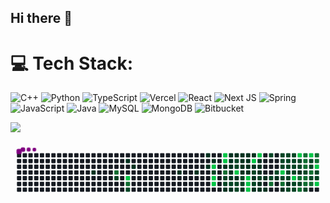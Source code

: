 ## Hi there 👋

# 💻 Tech Stack:
![C++](https://img.shields.io/badge/c++-%2300599C.svg?style=for-the-badge&logo=c%2B%2B&logoColor=white) ![Python](https://img.shields.io/badge/python-3670A0?style=for-the-badge&logo=python&logoColor=ffdd54) ![TypeScript](https://img.shields.io/badge/typescript-%23007ACC.svg?style=for-the-badge&logo=typescript&logoColor=white) ![Vercel](https://img.shields.io/badge/vercel-%23000000.svg?style=for-the-badge&logo=vercel&logoColor=white) ![React](https://img.shields.io/badge/react-%2320232a.svg?style=for-the-badge&logo=react&logoColor=%2361DAFB) ![Next JS](https://img.shields.io/badge/Next-black?style=for-the-badge&logo=next.js&logoColor=white) ![Spring](https://img.shields.io/badge/spring-%236DB33F.svg?style=for-the-badge&logo=spring&logoColor=white) ![JavaScript](https://img.shields.io/badge/javascript-%23323330.svg?style=for-the-badge&logo=javascript&logoColor=%23F7DF1E) ![Java](https://img.shields.io/badge/java-%23ED8B00.svg?style=for-the-badge&logo=openjdk&logoColor=white) ![MySQL](https://img.shields.io/badge/mysql-4479A1.svg?style=for-the-badge&logo=mysql&logoColor=white) ![MongoDB](https://img.shields.io/badge/MongoDB-%234ea94b.svg?style=for-the-badge&logo=mongodb&logoColor=white) ![Bitbucket](https://img.shields.io/badge/bitbucket-%230047B3.svg?style=for-the-badge&logo=bitbucket&logoColor=white)
<!--# 📊 GitHub Stats:
![](https://github-readme-stats.vercel.app/api?username=saurabh&theme=dark&hide_border=false&include_all_commits=false&count_private=false)<br/>
![](https://github-readme-streak-stats.herokuapp.com/?user=saurabh&theme=dark&hide_border=false)<br/>
![](https://github-readme-stats.vercel.app/api/top-langs/?username=saurabh&theme=dark&hide_border=false&include_all_commits=false&count_private=false&layout=compact) 
-->

[![](https://visitcount.itsvg.in/api?id=saurabh&icon=0&color=0)](https://visitcount.itsvg.in)

<svg viewBox="-16 -32 880 192" width="880" height="192" xmlns="http://www.w3.org/2000/svg"><desc>Generated with https://github.com/Platane/snk</desc><style>:root{--cb:#1b1f230a;--cs:purple;--ce:#161b22;--c0:#161b22;--c1:#01311f;--c2:#034525;--c3:#0f6d31;--c4:#00c647}.c{shape-rendering:geometricPrecision;fill:var(--ce);stroke-width:1px;stroke:var(--cb);animation:none 51100ms linear infinite;width:12px;height:12px}@keyframes c0{3.32%{fill:var(--c1)}3.34%,100%{fill:var(--ce)}}.c.c0{fill:var(--c1);animation-name:c0}@keyframes c1{76.12%{fill:var(--c3)}76.14%,100%{fill:var(--ce)}}.c.c1{fill:var(--c3);animation-name:c1}@keyframes c2{54.39%{fill:var(--c2)}54.41%,100%{fill:var(--ce)}}.c.c2{fill:var(--c2);animation-name:c2}@keyframes c3{5.27%{fill:var(--c1)}5.29%,100%{fill:var(--ce)}}.c.c3{fill:var(--c1);animation-name:c3}@keyframes c4{77.09%{fill:var(--c4)}77.11%,100%{fill:var(--ce)}}.c.c4{fill:var(--c4);animation-name:c4}@keyframes c5{76.9%{fill:var(--c3)}76.92%,100%{fill:var(--ce)}}.c.c5{fill:var(--c3);animation-name:c5}@keyframes c6{55.18%{fill:var(--c2)}55.2%,100%{fill:var(--ce)}}.c.c6{fill:var(--c2);animation-name:c6}@keyframes c7{4.88%{fill:var(--c1)}4.9%,100%{fill:var(--ce)}}.c.c7{fill:var(--c1);animation-name:c7}@keyframes c8{7.43%{fill:var(--c1)}7.45%,100%{fill:var(--ce)}}.c.c8{fill:var(--c1);animation-name:c8}@keyframes c9{8.01%{fill:var(--c1)}8.03%,100%{fill:var(--ce)}}.c.c9{fill:var(--c1);animation-name:c9}@keyframes ca{9.38%{fill:var(--c1)}9.4%,100%{fill:var(--ce)}}.c.ca{fill:var(--c1);animation-name:ca}@keyframes cb{8.6%{fill:var(--c1)}8.62%,100%{fill:var(--ce)}}.c.cb{fill:var(--c1);animation-name:cb}@keyframes cc{8.99%{fill:var(--c1)}9.01%,100%{fill:var(--ce)}}.c.cc{fill:var(--c1);animation-name:cc}@keyframes cd{81.2%{fill:var(--c4)}81.22%,100%{fill:var(--ce)}}.c.cd{fill:var(--c4);animation-name:cd}@keyframes ce{50.87%{fill:var(--c2)}50.89%,100%{fill:var(--ce)}}.c.ce{fill:var(--c2);animation-name:ce}@keyframes cf{80.03%{fill:var(--c4)}80.05%,100%{fill:var(--ce)}}.c.cf{fill:var(--c4);animation-name:cf}@keyframes cg{80.22%{fill:var(--c4)}80.24%,100%{fill:var(--ce)}}.c.cg{fill:var(--c4);animation-name:cg}@keyframes ch{81.99%{fill:var(--c4)}82.01%,100%{fill:var(--ce)}}.c.ch{fill:var(--c4);animation-name:ch}@keyframes ci{81.79%{fill:var(--c4)}81.81%,100%{fill:var(--ce)}}.c.ci{fill:var(--c4);animation-name:ci}@keyframes cj{10.36%{fill:var(--c1)}10.38%,100%{fill:var(--ce)}}.c.cj{fill:var(--c1);animation-name:cj}@keyframes ck{72.4%{fill:var(--c3)}72.42%,100%{fill:var(--ce)}}.c.ck{fill:var(--c3);animation-name:ck}@keyframes cl{48.72%{fill:var(--c2)}48.74%,100%{fill:var(--ce)}}.c.cl{fill:var(--c2);animation-name:cl}@keyframes cm{48.91%{fill:var(--c2)}48.93%,100%{fill:var(--ce)}}.c.cm{fill:var(--c2);animation-name:cm}@keyframes cn{18.97%{fill:var(--c1)}18.99%,100%{fill:var(--ce)}}.c.cn{fill:var(--c1);animation-name:cn}@keyframes co{10.95%{fill:var(--c1)}10.97%,100%{fill:var(--ce)}}.c.co{fill:var(--c1);animation-name:co}@keyframes cp{10.75%{fill:var(--c1)}10.77%,100%{fill:var(--ce)}}.c.cp{fill:var(--c1);animation-name:cp}@keyframes cq{10.56%{fill:var(--c1)}10.58%,100%{fill:var(--ce)}}.c.cq{fill:var(--c1);animation-name:cq}@keyframes cr{23.67%{fill:var(--c1)}23.69%,100%{fill:var(--ce)}}.c.cr{fill:var(--c1);animation-name:cr}@keyframes cs{23.86%{fill:var(--c1)}23.88%,100%{fill:var(--ce)}}.c.cs{fill:var(--c1);animation-name:cs}@keyframes ct{49.11%{fill:var(--c2)}49.13%,100%{fill:var(--ce)}}.c.ct{fill:var(--c2);animation-name:ct}@keyframes cu{18.78%{fill:var(--c1)}18.8%,100%{fill:var(--ce)}}.c.cu{fill:var(--c1);animation-name:cu}@keyframes cv{11.14%{fill:var(--c1)}11.16%,100%{fill:var(--ce)}}.c.cv{fill:var(--c1);animation-name:cv}@keyframes cw{47.74%{fill:var(--c2)}47.76%,100%{fill:var(--ce)}}.c.cw{fill:var(--c2);animation-name:cw}@keyframes cx{47.54%{fill:var(--c2)}47.56%,100%{fill:var(--ce)}}.c.cx{fill:var(--c2);animation-name:cx}@keyframes cy{82.96%{fill:var(--c4)}82.98%,100%{fill:var(--ce)}}.c.cy{fill:var(--c4);animation-name:cy}@keyframes cz{24.06%{fill:var(--c1)}24.08%,100%{fill:var(--ce)}}.c.cz{fill:var(--c1);animation-name:cz}@keyframes c10{49.31%{fill:var(--c2)}49.33%,100%{fill:var(--ce)}}.c.c10{fill:var(--c2);animation-name:c10}@keyframes c11{49.5%{fill:var(--c2)}49.52%,100%{fill:var(--ce)}}.c.c11{fill:var(--c2);animation-name:c11}@keyframes c12{11.34%{fill:var(--c1)}11.36%,100%{fill:var(--ce)}}.c.c12{fill:var(--c1);animation-name:c12}@keyframes c13{12.71%{fill:var(--c1)}12.73%,100%{fill:var(--ce)}}.c.c13{fill:var(--c1);animation-name:c13}@keyframes c14{12.91%{fill:var(--c1)}12.93%,100%{fill:var(--ce)}}.c.c14{fill:var(--c1);animation-name:c14}@keyframes c15{21.71%{fill:var(--c1)}21.73%,100%{fill:var(--ce)}}.c.c15{fill:var(--c1);animation-name:c15}@keyframes c16{24.26%{fill:var(--c2)}24.28%,100%{fill:var(--ce)}}.c.c16{fill:var(--c2);animation-name:c16}@keyframes c17{27.58%{fill:var(--c2)}27.6%,100%{fill:var(--ce)}}.c.c17{fill:var(--c2);animation-name:c17}@keyframes c18{27.39%{fill:var(--c1)}27.41%,100%{fill:var(--ce)}}.c.c18{fill:var(--c1);animation-name:c18}@keyframes c19{11.54%{fill:var(--c1)}11.56%,100%{fill:var(--ce)}}.c.c19{fill:var(--c1);animation-name:c19}@keyframes c1a{12.51%{fill:var(--c1)}12.53%,100%{fill:var(--ce)}}.c.c1a{fill:var(--c1);animation-name:c1a}@keyframes c1b{13.1%{fill:var(--c1)}13.12%,100%{fill:var(--ce)}}.c.c1b{fill:var(--c1);animation-name:c1b}@keyframes c1c{21.91%{fill:var(--c1)}21.93%,100%{fill:var(--ce)}}.c.c1c{fill:var(--c1);animation-name:c1c}@keyframes c1d{83.55%{fill:var(--c4)}83.57%,100%{fill:var(--ce)}}.c.c1d{fill:var(--c4);animation-name:c1d}@keyframes c1e{83.75%{fill:var(--c4)}83.77%,100%{fill:var(--ce)}}.c.c1e{fill:var(--c4);animation-name:c1e}@keyframes c1f{83.94%{fill:var(--c4)}83.96%,100%{fill:var(--ce)}}.c.c1f{fill:var(--c4);animation-name:c1f}@keyframes c1g{11.73%{fill:var(--c1)}11.75%,100%{fill:var(--ce)}}.c.c1g{fill:var(--c1);animation-name:c1g}@keyframes c1h{85.12%{fill:var(--c4)}85.14%,100%{fill:var(--ce)}}.c.c1h{fill:var(--c4);animation-name:c1h}@keyframes c1i{13.3%{fill:var(--c1)}13.32%,100%{fill:var(--ce)}}.c.c1i{fill:var(--c1);animation-name:c1i}@keyframes c1j{31.5%{fill:var(--c2)}31.52%,100%{fill:var(--ce)}}.c.c1j{fill:var(--c2);animation-name:c1j}@keyframes c1k{31.3%{fill:var(--c1)}31.32%,100%{fill:var(--ce)}}.c.c1k{fill:var(--c1);animation-name:c1k}@keyframes c1l{46.37%{fill:var(--c2)}46.39%,100%{fill:var(--ce)}}.c.c1l{fill:var(--c2);animation-name:c1l}@keyframes c1m{17.6%{fill:var(--c1)}17.62%,100%{fill:var(--ce)}}.c.c1m{fill:var(--c1);animation-name:c1m}@keyframes c1n{85.51%{fill:var(--c4)}85.53%,100%{fill:var(--ce)}}.c.c1n{fill:var(--c4);animation-name:c1n}@keyframes c1o{13.69%{fill:var(--c1)}13.71%,100%{fill:var(--ce)}}.c.c1o{fill:var(--c1);animation-name:c1o}@keyframes c1p{13.49%{fill:var(--c1)}13.51%,100%{fill:var(--ce)}}.c.c1p{fill:var(--c1);animation-name:c1p}@keyframes c1q{14.47%{fill:var(--c1)}14.49%,100%{fill:var(--ce)}}.c.c1q{fill:var(--c1);animation-name:c1q}@keyframes c1r{31.11%{fill:var(--c2)}31.13%,100%{fill:var(--ce)}}.c.c1r{fill:var(--c2);animation-name:c1r}@keyframes c1s{15.25%{fill:var(--c1)}15.27%,100%{fill:var(--ce)}}.c.c1s{fill:var(--c1);animation-name:c1s}@keyframes c1t{15.45%{fill:var(--c1)}15.47%,100%{fill:var(--ce)}}.c.c1t{fill:var(--c1);animation-name:c1t}@keyframes c1u{14.86%{fill:var(--c1)}14.88%,100%{fill:var(--ce)}}.c.c1u{fill:var(--c1);animation-name:c1u}@keyframes c1v{15.65%{fill:var(--c1)}15.67%,100%{fill:var(--ce)}}.c.c1v{fill:var(--c1);animation-name:c1v}@keyframes c1w{38.15%{fill:var(--c2)}38.17%,100%{fill:var(--ce)}}.c.c1w{fill:var(--c2);animation-name:c1w}@keyframes c1x{30.71%{fill:var(--c2)}30.73%,100%{fill:var(--ce)}}.c.c1x{fill:var(--c2);animation-name:c1x}@keyframes c1y{70.05%{fill:var(--c3)}70.07%,100%{fill:var(--ce)}}.c.c1y{fill:var(--c3);animation-name:c1y}@keyframes c1z{39.32%{fill:var(--c2)}39.34%,100%{fill:var(--ce)}}.c.c1z{fill:var(--c2);animation-name:c1z}@keyframes c20{30.52%{fill:var(--c1)}30.54%,100%{fill:var(--ce)}}.c.c20{fill:var(--c1);animation-name:c20}@keyframes c21{37.76%{fill:var(--c2)}37.78%,100%{fill:var(--ce)}}.c.c21{fill:var(--c2);animation-name:c21}@keyframes c22{37.56%{fill:var(--c2)}37.58%,100%{fill:var(--ce)}}.c.c22{fill:var(--c2);animation-name:c22}@keyframes c23{38.93%{fill:var(--c2)}38.95%,100%{fill:var(--ce)}}.c.c23{fill:var(--c2);animation-name:c23}@keyframes c24{90.01%{fill:var(--c4)}90.03%,100%{fill:var(--ce)}}.c.c24{fill:var(--c4);animation-name:c24}@keyframes c25{39.72%{fill:var(--c2)}39.74%,100%{fill:var(--ce)}}.c.c25{fill:var(--c2);animation-name:c25}@keyframes c26{69.66%{fill:var(--c3)}69.68%,100%{fill:var(--ce)}}.c.c26{fill:var(--c3);animation-name:c26}@keyframes c27{16.23%{fill:var(--c1)}16.25%,100%{fill:var(--ce)}}.c.c27{fill:var(--c1);animation-name:c27}@keyframes c28{36.78%{fill:var(--c2)}36.8%,100%{fill:var(--ce)}}.c.c28{fill:var(--c2);animation-name:c28}@keyframes c29{36.58%{fill:var(--c2)}36.6%,100%{fill:var(--ce)}}.c.c29{fill:var(--c2);animation-name:c29}@keyframes c2a{36.39%{fill:var(--c2)}36.41%,100%{fill:var(--ce)}}.c.c2a{fill:var(--c2);animation-name:c2a}@keyframes c2b{34.63%{fill:var(--c2)}34.65%,100%{fill:var(--ce)}}.c.c2b{fill:var(--c2);animation-name:c2b}@keyframes c2c{34.43%{fill:var(--c2)}34.45%,100%{fill:var(--ce)}}.c.c2c{fill:var(--c2);animation-name:c2c}@keyframes c2d{33.45%{fill:var(--c1)}33.47%,100%{fill:var(--ce)}}.c.c2d{fill:var(--c1);animation-name:c2d}@keyframes c2e{33.26%{fill:var(--c2)}33.28%,100%{fill:var(--ce)}}.c.c2e{fill:var(--c2);animation-name:c2e}@keyframes c2f{36.98%{fill:var(--c2)}37%,100%{fill:var(--ce)}}.c.c2f{fill:var(--c2);animation-name:c2f}@keyframes c2g{35.61%{fill:var(--c2)}35.63%,100%{fill:var(--ce)}}.c.c2g{fill:var(--c2);animation-name:c2g}@keyframes c2h{35.41%{fill:var(--c2)}35.43%,100%{fill:var(--ce)}}.c.c2h{fill:var(--c2);animation-name:c2h}@keyframes c2i{34.82%{fill:var(--c2)}34.84%,100%{fill:var(--ce)}}.c.c2i{fill:var(--c2);animation-name:c2i}@keyframes c2j{89.42%{fill:var(--c4)}89.44%,100%{fill:var(--ce)}}.c.c2j{fill:var(--c4);animation-name:c2j}@keyframes c2k{33.65%{fill:var(--c2)}33.67%,100%{fill:var(--ce)}}.c.c2k{fill:var(--c2);animation-name:c2k}@keyframes c2l{33.85%{fill:var(--c2)}33.87%,100%{fill:var(--ce)}}.c.c2l{fill:var(--c2);animation-name:c2l}@keyframes c2m{86.88%{fill:var(--c4)}86.9%,100%{fill:var(--ce)}}.c.c2m{fill:var(--c4);animation-name:c2m}@keyframes c2n{35.8%{fill:var(--c2)}35.82%,100%{fill:var(--ce)}}.c.c2n{fill:var(--c2);animation-name:c2n}@keyframes c2o{35.22%{fill:var(--c2)}35.24%,100%{fill:var(--ce)}}.c.c2o{fill:var(--c2);animation-name:c2o}@keyframes c2p{35.02%{fill:var(--c1)}35.04%,100%{fill:var(--ce)}}.c.c2p{fill:var(--c1);animation-name:c2p}@keyframes c2q{67.7%{fill:var(--c3)}67.72%,100%{fill:var(--ce)}}.c.c2q{fill:var(--c3);animation-name:c2q}@keyframes c2r{61.63%{fill:var(--c2)}61.65%,100%{fill:var(--ce)}}.c.c2r{fill:var(--c2);animation-name:c2r}@keyframes c2s{68.09%{fill:var(--c3)}68.11%,100%{fill:var(--ce)}}.c.c2s{fill:var(--c3);animation-name:c2s}@keyframes c2t{66.72%{fill:var(--c3)}66.74%,100%{fill:var(--ce)}}.c.c2t{fill:var(--c3);animation-name:c2t}@keyframes c2u{66.92%{fill:var(--c3)}66.94%,100%{fill:var(--ce)}}.c.c2u{fill:var(--c3);animation-name:c2u}@keyframes c2v{67.11%{fill:var(--c3)}67.13%,100%{fill:var(--ce)}}.c.c2v{fill:var(--c3);animation-name:c2v}@keyframes c2w{63.79%{fill:var(--c2)}63.81%,100%{fill:var(--ce)}}.c.c2w{fill:var(--c2);animation-name:c2w}@keyframes c2x{67.5%{fill:var(--c3)}67.52%,100%{fill:var(--ce)}}.c.c2x{fill:var(--c3);animation-name:c2x}@keyframes c2y{61.83%{fill:var(--c3)}61.85%,100%{fill:var(--ce)}}.c.c2y{fill:var(--c3);animation-name:c2y}@keyframes c2z{41.28%{fill:var(--c2)}41.3%,100%{fill:var(--ce)}}.c.c2z{fill:var(--c2);animation-name:c2z}@keyframes c30{87.27%{fill:var(--c4)}87.29%,100%{fill:var(--ce)}}.c.c30{fill:var(--c4);animation-name:c30}@keyframes c31{65.55%{fill:var(--c2)}65.57%,100%{fill:var(--ce)}}.c.c31{fill:var(--c2);animation-name:c31}@keyframes c32{65.35%{fill:var(--c2)}65.37%,100%{fill:var(--ce)}}.c.c32{fill:var(--c2);animation-name:c32}@keyframes c33{63.59%{fill:var(--c3)}63.61%,100%{fill:var(--ce)}}.c.c33{fill:var(--c3);animation-name:c33}@keyframes c34{63.4%{fill:var(--c2)}63.42%,100%{fill:var(--ce)}}.c.c34{fill:var(--c2);animation-name:c34}@keyframes c35{68.68%{fill:var(--c3)}68.7%,100%{fill:var(--ce)}}.c.c35{fill:var(--c3);animation-name:c35}@keyframes c36{65.94%{fill:var(--c3)}65.96%,100%{fill:var(--ce)}}.c.c36{fill:var(--c3);animation-name:c36}@keyframes c37{65.74%{fill:var(--c3)}65.76%,100%{fill:var(--ce)}}.c.c37{fill:var(--c3);animation-name:c37}@keyframes c38{87.86%{fill:var(--c4)}87.88%,100%{fill:var(--ce)}}.c.c38{fill:var(--c4);animation-name:c38}@keyframes c39{42.65%{fill:var(--c2)}42.67%,100%{fill:var(--ce)}}.c.c39{fill:var(--c2);animation-name:c39}@keyframes c3a{42.46%{fill:var(--c2)}42.48%,100%{fill:var(--ce)}}.c.c3a{fill:var(--c2);animation-name:c3a}@keyframes c3b{88.44%{fill:var(--c4)}88.46%,100%{fill:var(--ce)}}.c.c3b{fill:var(--c4);animation-name:c3b}.u{transform-origin:0 0;transform:scale(0,1);animation:none linear 51100ms infinite}@keyframes u0{3.32%{transform:scale(0.000,1)}3.34%,4.88%{transform:scale(0.027,1)}4.9%,5.27%{transform:scale(0.054,1)}5.29%,7.43%{transform:scale(0.081,1)}7.45%,8.01%{transform:scale(0.108,1)}8.03%,8.6%{transform:scale(0.135,1)}8.62%,8.99%{transform:scale(0.162,1)}9.01%,9.38%{transform:scale(0.189,1)}9.4%,10.36%{transform:scale(0.216,1)}10.38%,10.56%{transform:scale(0.243,1)}10.58%,10.75%{transform:scale(0.270,1)}10.77%,10.95%{transform:scale(0.297,1)}10.97%,11.14%{transform:scale(0.324,1)}11.16%,11.34%{transform:scale(0.351,1)}11.36%,11.54%{transform:scale(0.378,1)}11.56%,11.73%{transform:scale(0.405,1)}11.75%,12.51%{transform:scale(0.432,1)}12.53%,12.71%{transform:scale(0.459,1)}12.73%,12.91%{transform:scale(0.486,1)}12.93%,13.1%{transform:scale(0.514,1)}13.12%,13.3%{transform:scale(0.541,1)}13.32%,13.49%{transform:scale(0.568,1)}13.51%,13.69%{transform:scale(0.595,1)}13.71%,14.47%{transform:scale(0.622,1)}14.49%,14.86%{transform:scale(0.649,1)}14.88%,15.25%{transform:scale(0.676,1)}15.27%,15.45%{transform:scale(0.703,1)}15.47%,15.65%{transform:scale(0.730,1)}15.67%,16.23%{transform:scale(0.757,1)}16.25%,17.6%{transform:scale(0.784,1)}17.62%,18.78%{transform:scale(0.811,1)}18.8%,18.97%{transform:scale(0.838,1)}18.99%,21.71%{transform:scale(0.865,1)}21.73%,21.91%{transform:scale(0.892,1)}21.93%,23.67%{transform:scale(0.919,1)}23.69%,23.86%{transform:scale(0.946,1)}23.88%,24.06%{transform:scale(0.973,1)}24.08%,100%{transform:scale(1.000,1)}}.u.u0{fill:var(--c1);animation-name:u0;transform-origin:0.0px 0}@keyframes u1{24.26%{transform:scale(0.000,1)}24.28%,100%{transform:scale(1.000,1)}}.u.u1{fill:var(--c2);animation-name:u1;transform-origin:261.5px 0}@keyframes u2{27.39%{transform:scale(0.000,1)}27.41%,100%{transform:scale(1.000,1)}}.u.u2{fill:var(--c1);animation-name:u2;transform-origin:268.5px 0}@keyframes u3{27.58%{transform:scale(0.000,1)}27.6%,100%{transform:scale(1.000,1)}}.u.u3{fill:var(--c2);animation-name:u3;transform-origin:275.6px 0}@keyframes u4{30.52%{transform:scale(0.000,1)}30.54%,100%{transform:scale(1.000,1)}}.u.u4{fill:var(--c1);animation-name:u4;transform-origin:282.7px 0}@keyframes u5{30.71%{transform:scale(0.000,1)}30.73%,31.11%{transform:scale(0.500,1)}31.13%,100%{transform:scale(1.000,1)}}.u.u5{fill:var(--c2);animation-name:u5;transform-origin:289.7px 0}@keyframes u6{31.3%{transform:scale(0.000,1)}31.32%,100%{transform:scale(1.000,1)}}.u.u6{fill:var(--c1);animation-name:u6;transform-origin:303.9px 0}@keyframes u7{31.5%{transform:scale(0.000,1)}31.52%,33.26%{transform:scale(0.500,1)}33.28%,100%{transform:scale(1.000,1)}}.u.u7{fill:var(--c2);animation-name:u7;transform-origin:310.9px 0}@keyframes u8{33.45%{transform:scale(0.000,1)}33.47%,100%{transform:scale(1.000,1)}}.u.u8{fill:var(--c1);animation-name:u8;transform-origin:325.1px 0}@keyframes u9{33.65%{transform:scale(0.000,1)}33.67%,33.85%{transform:scale(0.200,1)}33.87%,34.43%{transform:scale(0.400,1)}34.45%,34.63%{transform:scale(0.600,1)}34.65%,34.82%{transform:scale(0.800,1)}34.84%,100%{transform:scale(1.000,1)}}.u.u9{fill:var(--c2);animation-name:u9;transform-origin:332.1px 0}@keyframes ua{35.02%{transform:scale(0.000,1)}35.04%,100%{transform:scale(1.000,1)}}.u.ua{fill:var(--c1);animation-name:ua;transform-origin:367.5px 0}@keyframes ub{35.22%{transform:scale(0.000,1)}35.24%,35.41%{transform:scale(0.034,1)}35.43%,35.61%{transform:scale(0.069,1)}35.63%,35.8%{transform:scale(0.103,1)}35.82%,36.39%{transform:scale(0.138,1)}36.41%,36.58%{transform:scale(0.172,1)}36.6%,36.78%{transform:scale(0.207,1)}36.8%,36.98%{transform:scale(0.241,1)}37%,37.56%{transform:scale(0.276,1)}37.58%,37.76%{transform:scale(0.310,1)}37.78%,38.15%{transform:scale(0.345,1)}38.17%,38.93%{transform:scale(0.379,1)}38.95%,39.32%{transform:scale(0.414,1)}39.34%,39.72%{transform:scale(0.448,1)}39.74%,41.28%{transform:scale(0.483,1)}41.3%,42.46%{transform:scale(0.517,1)}42.48%,42.65%{transform:scale(0.552,1)}42.67%,46.37%{transform:scale(0.586,1)}46.39%,47.54%{transform:scale(0.621,1)}47.56%,47.74%{transform:scale(0.655,1)}47.76%,48.72%{transform:scale(0.690,1)}48.74%,48.91%{transform:scale(0.724,1)}48.93%,49.11%{transform:scale(0.759,1)}49.13%,49.31%{transform:scale(0.793,1)}49.33%,49.5%{transform:scale(0.828,1)}49.52%,50.87%{transform:scale(0.862,1)}50.89%,54.39%{transform:scale(0.897,1)}54.41%,55.18%{transform:scale(0.931,1)}55.2%,61.63%{transform:scale(0.966,1)}61.65%,100%{transform:scale(1.000,1)}}.u.ub{fill:var(--c2);animation-name:ub;transform-origin:374.5px 0}@keyframes uc{61.83%{transform:scale(0.000,1)}61.85%,100%{transform:scale(1.000,1)}}.u.uc{fill:var(--c3);animation-name:uc;transform-origin:579.5px 0}@keyframes ud{63.4%{transform:scale(0.000,1)}63.42%,100%{transform:scale(1.000,1)}}.u.ud{fill:var(--c2);animation-name:ud;transform-origin:586.5px 0}@keyframes ue{63.59%{transform:scale(0.000,1)}63.61%,100%{transform:scale(1.000,1)}}.u.ue{fill:var(--c3);animation-name:ue;transform-origin:593.6px 0}@keyframes uf{63.79%{transform:scale(0.000,1)}63.81%,65.35%{transform:scale(0.333,1)}65.37%,65.55%{transform:scale(0.667,1)}65.57%,100%{transform:scale(1.000,1)}}.u.uf{fill:var(--c2);animation-name:uf;transform-origin:600.7px 0}@keyframes ug{65.74%{transform:scale(0.000,1)}65.76%,65.94%{transform:scale(0.071,1)}65.96%,66.72%{transform:scale(0.143,1)}66.74%,66.92%{transform:scale(0.214,1)}66.94%,67.11%{transform:scale(0.286,1)}67.13%,67.5%{transform:scale(0.357,1)}67.52%,67.7%{transform:scale(0.429,1)}67.72%,68.09%{transform:scale(0.500,1)}68.11%,68.68%{transform:scale(0.571,1)}68.7%,69.66%{transform:scale(0.643,1)}69.68%,70.05%{transform:scale(0.714,1)}70.07%,72.4%{transform:scale(0.786,1)}72.42%,76.12%{transform:scale(0.857,1)}76.14%,76.9%{transform:scale(0.929,1)}76.92%,100%{transform:scale(1.000,1)}}.u.ug{fill:var(--c3);animation-name:ug;transform-origin:621.9px 0}@keyframes uh{77.09%{transform:scale(0.000,1)}77.11%,80.03%{transform:scale(0.056,1)}80.05%,80.22%{transform:scale(0.111,1)}80.24%,81.2%{transform:scale(0.167,1)}81.22%,81.79%{transform:scale(0.222,1)}81.81%,81.99%{transform:scale(0.278,1)}82.01%,82.96%{transform:scale(0.333,1)}82.98%,83.55%{transform:scale(0.389,1)}83.57%,83.75%{transform:scale(0.444,1)}83.77%,83.94%{transform:scale(0.500,1)}83.96%,85.12%{transform:scale(0.556,1)}85.14%,85.51%{transform:scale(0.611,1)}85.53%,86.88%{transform:scale(0.667,1)}86.9%,87.27%{transform:scale(0.722,1)}87.29%,87.86%{transform:scale(0.778,1)}87.88%,88.44%{transform:scale(0.833,1)}88.46%,89.42%{transform:scale(0.889,1)}89.44%,90.01%{transform:scale(0.944,1)}90.03%,100%{transform:scale(1.000,1)}}.u.uh{fill:var(--c4);animation-name:uh;transform-origin:720.8px 0}.s{shape-rendering:geometricPrecision;fill:var(--cs);animation:none linear 51100ms infinite}@keyframes s0{0%,99.8%{transform:translate(0px,-16px)}0.2%{transform:translate(0px,0px)}2.74%{transform:translate(208px,0px)}3.33%{transform:translate(208px,48px)}3.91%{transform:translate(256px,48px)}4.11%{transform:translate(256px,32px)}4.89%{transform:translate(320px,32px)}5.09%{transform:translate(320px,16px)}5.28%{transform:translate(304px,16px)}5.48%{transform:translate(304px,32px)}7.24%{transform:translate(448px,32px)}7.44%{transform:translate(448px,48px)}8.41%{transform:translate(528px,48px)}8.81%,9.59%{transform:translate(528px,16px)}9%,81.41%{transform:translate(544px,16px)}9.2%{transform:translate(544px,0px)}9.39%{transform:translate(528px,0px)}9.98%{transform:translate(560px,16px)}10.18%,19.96%,81.02%{transform:translate(560px,32px)}10.57%,20.35%{transform:translate(592px,32px)}10.96%,20.74%,23.09%{transform:translate(592px,0px)}11.74%{transform:translate(656px,0px)}11.94%{transform:translate(656px,-16px)}12.13%{transform:translate(640px,-16px)}12.52%{transform:translate(640px,16px)}12.72%{transform:translate(624px,16px)}12.92%,22.31%{transform:translate(624px,32px)}13.5%,14.29%,25.24%,28.77%{transform:translate(672px,32px)}13.7%,85.32%{transform:translate(672px,16px)}13.89%{transform:translate(688px,16px)}14.09%{transform:translate(688px,32px)}14.48%,25.44%,28.96%,31.7%{transform:translate(672px,48px)}14.68%,25.64%,29.16%{transform:translate(688px,48px)}15.07%,45.99%{transform:translate(688px,80px)}15.26%{transform:translate(672px,80px)}15.46%,32.29%{transform:translate(672px,96px)}16.24%{transform:translate(736px,96px)}16.44%{transform:translate(736px,112px)}16.63%{transform:translate(720px,112px)}16.83%,30.14%{transform:translate(720px,96px)}17.61%,59.88%,84.15%{transform:translate(656px,96px)}17.81%,59.69%{transform:translate(656px,112px)}18.59%{transform:translate(592px,112px)}18.79%,49.71%{transform:translate(592px,96px)}19.18%{transform:translate(560px,96px)}21.14%,22.7%{transform:translate(624px,0px)}21.72%,24.46%,27.98%{transform:translate(624px,48px)}21.92%,24.66%,28.18%,83.37%{transform:translate(640px,48px)}22.11%,24.85%,28.38%{transform:translate(640px,32px)}23.87%,48.53%,50.1%{transform:translate(592px,64px)}24.27%{transform:translate(624px,64px)}26.42%{transform:translate(688px,112px)}27.2%{transform:translate(624px,112px)}29.75%,45.79%{transform:translate(688px,96px)}30.53%,39.53%{transform:translate(720px,64px)}31.31%{transform:translate(656px,64px)}31.51%{transform:translate(656px,48px)}33.27%,34.05%,61.06%{transform:translate(752px,96px)}33.46%,40.12%,61.25%{transform:translate(752px,80px)}33.66%,40.31%{transform:translate(768px,80px)}33.86%,44.81%{transform:translate(768px,96px)}34.64%{transform:translate(752px,48px)}35.03%,64.77%{transform:translate(784px,48px)}35.23%,36.01%,64.58%{transform:translate(784px,32px)}35.42%,64.38%{transform:translate(768px,32px)}35.62%,37.18%{transform:translate(768px,16px)}35.81%{transform:translate(784px,16px)}36.4%{transform:translate(752px,32px)}36.79%{transform:translate(752px,0px)}36.99%{transform:translate(768px,0px)}37.57%,38.75%{transform:translate(736px,16px)}37.77%{transform:translate(736px,0px)}38.16%{transform:translate(704px,0px)}38.36%{transform:translate(704px,16px)}38.94%{transform:translate(736px,32px)}39.14%{transform:translate(720px,32px)}39.92%{transform:translate(752px,64px)}40.7%,44.62%{transform:translate(768px,112px)}41.1%,44.23%{transform:translate(800px,112px)}41.29%,44.03%,62.04%{transform:translate(800px,96px)}41.88%,43.44%,62.62%{transform:translate(848px,96px)}42.27%,63.01%{transform:translate(848px,64px)}42.47%{transform:translate(832px,64px)}42.66%{transform:translate(832px,48px)}42.86%{transform:translate(848px,48px)}46.38%{transform:translate(656px,80px)}46.97%{transform:translate(656px,32px)}47.55%{transform:translate(608px,32px)}47.75%{transform:translate(608px,16px)}47.95%{transform:translate(592px,16px)}48.73%{transform:translate(576px,64px)}48.92%{transform:translate(576px,80px)}49.32%{transform:translate(608px,80px)}49.51%{transform:translate(608px,96px)}50.49%{transform:translate(560px,64px)}50.68%{transform:translate(560px,48px)}54.01%{transform:translate(288px,48px)}54.21%,76.52%{transform:translate(288px,64px)}54.4%,76.32%{transform:translate(272px,64px)}54.6%{transform:translate(272px,80px)}54.79%,76.71%{transform:translate(288px,80px)}54.99%{transform:translate(288px,96px)}55.77%{transform:translate(352px,96px)}55.97%{transform:translate(352px,112px)}61.84%{transform:translate(800px,80px)}63.41%,88.85%{transform:translate(816px,64px)}63.6%,65.17%{transform:translate(816px,48px)}64.19%,89.63%{transform:translate(768px,48px)}65.56%{transform:translate(816px,16px)}65.75%{transform:translate(832px,16px)}66.14%{transform:translate(832px,-16px)}66.54%{transform:translate(800px,-16px)}67.51%{transform:translate(800px,64px)}67.71%{transform:translate(784px,64px)}68.1%{transform:translate(784px,96px)}68.49%{transform:translate(816px,96px)}68.69%,88.65%{transform:translate(816px,80px)}70.06%{transform:translate(704px,80px)}70.65%{transform:translate(704px,32px)}72.21%{transform:translate(576px,32px)}72.41%{transform:translate(576px,48px)}76.13%{transform:translate(272px,48px)}76.91%{transform:translate(304px,80px)}77.1%{transform:translate(304px,64px)}80.04%{transform:translate(544px,64px)}80.23%{transform:translate(544px,80px)}80.43%{transform:translate(560px,80px)}81.21%{transform:translate(544px,32px)}81.8%{transform:translate(576px,16px)}82%{transform:translate(576px,0px)}82.39%{transform:translate(608px,0px)}82.97%{transform:translate(608px,48px)}83.95%{transform:translate(640px,96px)}85.13%{transform:translate(656px,16px)}85.52%{transform:translate(672px,0px)}87.48%{transform:translate(832px,0px)}88.45%{transform:translate(832px,80px)}89.43%{transform:translate(768px,64px)}97.65%{transform:translate(112px,48px)}98.24%{transform:translate(112px,0px)}98.83%{transform:translate(64px,0px)}99.02%{transform:translate(64px,-16px)}}.s.s0{transform:translate(0px,-16px);animation-name:s0}@keyframes s1{0%,99.8%{transform:translate(16px,-16px)}0.2%{transform:translate(0px,-16px)}0.39%{transform:translate(0px,0px)}2.94%{transform:translate(208px,0px)}3.52%{transform:translate(208px,48px)}4.11%{transform:translate(256px,48px)}4.31%{transform:translate(256px,32px)}5.09%{transform:translate(320px,32px)}5.28%{transform:translate(320px,16px)}5.48%{transform:translate(304px,16px)}5.68%{transform:translate(304px,32px)}7.44%{transform:translate(448px,32px)}7.63%{transform:translate(448px,48px)}8.61%{transform:translate(528px,48px)}9%,9.78%{transform:translate(528px,16px)}9.2%,81.6%{transform:translate(544px,16px)}9.39%{transform:translate(544px,0px)}9.59%{transform:translate(528px,0px)}10.18%{transform:translate(560px,16px)}10.37%,20.16%,81.21%{transform:translate(560px,32px)}10.76%,20.55%{transform:translate(592px,32px)}11.15%,20.94%,23.29%{transform:translate(592px,0px)}11.94%{transform:translate(656px,0px)}12.13%{transform:translate(656px,-16px)}12.33%{transform:translate(640px,-16px)}12.72%{transform:translate(640px,16px)}12.92%{transform:translate(624px,16px)}13.11%,22.5%{transform:translate(624px,32px)}13.7%,14.48%,25.44%,28.96%{transform:translate(672px,32px)}13.89%,85.52%{transform:translate(672px,16px)}14.09%{transform:translate(688px,16px)}14.29%{transform:translate(688px,32px)}14.68%,25.64%,29.16%,31.9%{transform:translate(672px,48px)}14.87%,25.83%,29.35%{transform:translate(688px,48px)}15.26%,46.18%{transform:translate(688px,80px)}15.46%{transform:translate(672px,80px)}15.66%,32.49%{transform:translate(672px,96px)}16.44%{transform:translate(736px,96px)}16.63%{transform:translate(736px,112px)}16.83%{transform:translate(720px,112px)}17.03%,30.33%{transform:translate(720px,96px)}17.81%,60.08%,84.34%{transform:translate(656px,96px)}18%,59.88%{transform:translate(656px,112px)}18.79%{transform:translate(592px,112px)}18.98%,49.9%{transform:translate(592px,96px)}19.37%{transform:translate(560px,96px)}21.33%,22.9%{transform:translate(624px,0px)}21.92%,24.66%,28.18%{transform:translate(624px,48px)}22.11%,24.85%,28.38%,83.56%{transform:translate(640px,48px)}22.31%,25.05%,28.57%{transform:translate(640px,32px)}24.07%,48.73%,50.29%{transform:translate(592px,64px)}24.46%{transform:translate(624px,64px)}26.61%{transform:translate(688px,112px)}27.4%{transform:translate(624px,112px)}29.94%,45.99%{transform:translate(688px,96px)}30.72%,39.73%{transform:translate(720px,64px)}31.51%{transform:translate(656px,64px)}31.7%{transform:translate(656px,48px)}33.46%,34.25%,61.25%{transform:translate(752px,96px)}33.66%,40.31%,61.45%{transform:translate(752px,80px)}33.86%,40.51%{transform:translate(768px,80px)}34.05%,45.01%{transform:translate(768px,96px)}34.83%{transform:translate(752px,48px)}35.23%,64.97%{transform:translate(784px,48px)}35.42%,36.2%,64.77%{transform:translate(784px,32px)}35.62%,64.58%{transform:translate(768px,32px)}35.81%,37.38%{transform:translate(768px,16px)}36.01%{transform:translate(784px,16px)}36.59%{transform:translate(752px,32px)}36.99%{transform:translate(752px,0px)}37.18%{transform:translate(768px,0px)}37.77%,38.94%{transform:translate(736px,16px)}37.96%{transform:translate(736px,0px)}38.36%{transform:translate(704px,0px)}38.55%{transform:translate(704px,16px)}39.14%{transform:translate(736px,32px)}39.33%{transform:translate(720px,32px)}40.12%{transform:translate(752px,64px)}40.9%,44.81%{transform:translate(768px,112px)}41.29%,44.42%{transform:translate(800px,112px)}41.49%,44.23%,62.23%{transform:translate(800px,96px)}42.07%,43.64%,62.82%{transform:translate(848px,96px)}42.47%,63.21%{transform:translate(848px,64px)}42.66%{transform:translate(832px,64px)}42.86%{transform:translate(832px,48px)}43.05%{transform:translate(848px,48px)}46.58%{transform:translate(656px,80px)}47.16%{transform:translate(656px,32px)}47.75%{transform:translate(608px,32px)}47.95%{transform:translate(608px,16px)}48.14%{transform:translate(592px,16px)}48.92%{transform:translate(576px,64px)}49.12%{transform:translate(576px,80px)}49.51%{transform:translate(608px,80px)}49.71%{transform:translate(608px,96px)}50.68%{transform:translate(560px,64px)}50.88%{transform:translate(560px,48px)}54.21%{transform:translate(288px,48px)}54.4%,76.71%{transform:translate(288px,64px)}54.6%,76.52%{transform:translate(272px,64px)}54.79%{transform:translate(272px,80px)}54.99%,76.91%{transform:translate(288px,80px)}55.19%{transform:translate(288px,96px)}55.97%{transform:translate(352px,96px)}56.16%{transform:translate(352px,112px)}62.04%{transform:translate(800px,80px)}63.6%,89.04%{transform:translate(816px,64px)}63.8%,65.36%{transform:translate(816px,48px)}64.38%,89.82%{transform:translate(768px,48px)}65.75%{transform:translate(816px,16px)}65.95%{transform:translate(832px,16px)}66.34%{transform:translate(832px,-16px)}66.73%{transform:translate(800px,-16px)}67.71%{transform:translate(800px,64px)}67.91%{transform:translate(784px,64px)}68.3%{transform:translate(784px,96px)}68.69%{transform:translate(816px,96px)}68.88%,88.85%{transform:translate(816px,80px)}70.25%{transform:translate(704px,80px)}70.84%{transform:translate(704px,32px)}72.41%{transform:translate(576px,32px)}72.6%{transform:translate(576px,48px)}76.32%{transform:translate(272px,48px)}77.1%{transform:translate(304px,80px)}77.3%{transform:translate(304px,64px)}80.23%{transform:translate(544px,64px)}80.43%{transform:translate(544px,80px)}80.63%{transform:translate(560px,80px)}81.41%{transform:translate(544px,32px)}82%{transform:translate(576px,16px)}82.19%{transform:translate(576px,0px)}82.58%{transform:translate(608px,0px)}83.17%{transform:translate(608px,48px)}84.15%{transform:translate(640px,96px)}85.32%{transform:translate(656px,16px)}85.71%{transform:translate(672px,0px)}87.67%{transform:translate(832px,0px)}88.65%{transform:translate(832px,80px)}89.63%{transform:translate(768px,64px)}97.85%{transform:translate(112px,48px)}98.43%{transform:translate(112px,0px)}99.02%{transform:translate(64px,0px)}99.22%{transform:translate(64px,-16px)}}.s.s1{transform:translate(16px,-16px);animation-name:s1}@keyframes s2{0%,99.8%{transform:translate(32px,-16px)}0.39%{transform:translate(0px,-16px)}0.59%{transform:translate(0px,0px)}3.13%{transform:translate(208px,0px)}3.72%{transform:translate(208px,48px)}4.31%{transform:translate(256px,48px)}4.5%{transform:translate(256px,32px)}5.28%{transform:translate(320px,32px)}5.48%{transform:translate(320px,16px)}5.68%{transform:translate(304px,16px)}5.87%{transform:translate(304px,32px)}7.63%{transform:translate(448px,32px)}7.83%{transform:translate(448px,48px)}8.81%{transform:translate(528px,48px)}9.2%,9.98%{transform:translate(528px,16px)}9.39%,81.8%{transform:translate(544px,16px)}9.59%{transform:translate(544px,0px)}9.78%{transform:translate(528px,0px)}10.37%{transform:translate(560px,16px)}10.57%,20.35%,81.41%{transform:translate(560px,32px)}10.96%,20.74%{transform:translate(592px,32px)}11.35%,21.14%,23.48%{transform:translate(592px,0px)}12.13%{transform:translate(656px,0px)}12.33%{transform:translate(656px,-16px)}12.52%{transform:translate(640px,-16px)}12.92%{transform:translate(640px,16px)}13.11%{transform:translate(624px,16px)}13.31%,22.7%{transform:translate(624px,32px)}13.89%,14.68%,25.64%,29.16%{transform:translate(672px,32px)}14.09%,85.71%{transform:translate(672px,16px)}14.29%{transform:translate(688px,16px)}14.48%{transform:translate(688px,32px)}14.87%,25.83%,29.35%,32.09%{transform:translate(672px,48px)}15.07%,26.03%,29.55%{transform:translate(688px,48px)}15.46%,46.38%{transform:translate(688px,80px)}15.66%{transform:translate(672px,80px)}15.85%,32.68%{transform:translate(672px,96px)}16.63%{transform:translate(736px,96px)}16.83%{transform:translate(736px,112px)}17.03%{transform:translate(720px,112px)}17.22%,30.53%{transform:translate(720px,96px)}18%,60.27%,84.54%{transform:translate(656px,96px)}18.2%,60.08%{transform:translate(656px,112px)}18.98%{transform:translate(592px,112px)}19.18%,50.1%{transform:translate(592px,96px)}19.57%{transform:translate(560px,96px)}21.53%,23.09%{transform:translate(624px,0px)}22.11%,24.85%,28.38%{transform:translate(624px,48px)}22.31%,25.05%,28.57%,83.76%{transform:translate(640px,48px)}22.5%,25.24%,28.77%{transform:translate(640px,32px)}24.27%,48.92%,50.49%{transform:translate(592px,64px)}24.66%{transform:translate(624px,64px)}26.81%{transform:translate(688px,112px)}27.59%{transform:translate(624px,112px)}30.14%,46.18%{transform:translate(688px,96px)}30.92%,39.92%{transform:translate(720px,64px)}31.7%{transform:translate(656px,64px)}31.9%{transform:translate(656px,48px)}33.66%,34.44%,61.45%{transform:translate(752px,96px)}33.86%,40.51%,61.64%{transform:translate(752px,80px)}34.05%,40.7%{transform:translate(768px,80px)}34.25%,45.21%{transform:translate(768px,96px)}35.03%{transform:translate(752px,48px)}35.42%,65.17%{transform:translate(784px,48px)}35.62%,36.4%,64.97%{transform:translate(784px,32px)}35.81%,64.77%{transform:translate(768px,32px)}36.01%,37.57%{transform:translate(768px,16px)}36.2%{transform:translate(784px,16px)}36.79%{transform:translate(752px,32px)}37.18%{transform:translate(752px,0px)}37.38%{transform:translate(768px,0px)}37.96%,39.14%{transform:translate(736px,16px)}38.16%{transform:translate(736px,0px)}38.55%{transform:translate(704px,0px)}38.75%{transform:translate(704px,16px)}39.33%{transform:translate(736px,32px)}39.53%{transform:translate(720px,32px)}40.31%{transform:translate(752px,64px)}41.1%,45.01%{transform:translate(768px,112px)}41.49%,44.62%{transform:translate(800px,112px)}41.68%,44.42%,62.43%{transform:translate(800px,96px)}42.27%,43.84%,63.01%{transform:translate(848px,96px)}42.66%,63.41%{transform:translate(848px,64px)}42.86%{transform:translate(832px,64px)}43.05%{transform:translate(832px,48px)}43.25%{transform:translate(848px,48px)}46.77%{transform:translate(656px,80px)}47.36%{transform:translate(656px,32px)}47.95%{transform:translate(608px,32px)}48.14%{transform:translate(608px,16px)}48.34%{transform:translate(592px,16px)}49.12%{transform:translate(576px,64px)}49.32%{transform:translate(576px,80px)}49.71%{transform:translate(608px,80px)}49.9%{transform:translate(608px,96px)}50.88%{transform:translate(560px,64px)}51.08%{transform:translate(560px,48px)}54.4%{transform:translate(288px,48px)}54.6%,76.91%{transform:translate(288px,64px)}54.79%,76.71%{transform:translate(272px,64px)}54.99%{transform:translate(272px,80px)}55.19%,77.1%{transform:translate(288px,80px)}55.38%{transform:translate(288px,96px)}56.16%{transform:translate(352px,96px)}56.36%{transform:translate(352px,112px)}62.23%{transform:translate(800px,80px)}63.8%,89.24%{transform:translate(816px,64px)}63.99%,65.56%{transform:translate(816px,48px)}64.58%,90.02%{transform:translate(768px,48px)}65.95%{transform:translate(816px,16px)}66.14%{transform:translate(832px,16px)}66.54%{transform:translate(832px,-16px)}66.93%{transform:translate(800px,-16px)}67.91%{transform:translate(800px,64px)}68.1%{transform:translate(784px,64px)}68.49%{transform:translate(784px,96px)}68.88%{transform:translate(816px,96px)}69.08%,89.04%{transform:translate(816px,80px)}70.45%{transform:translate(704px,80px)}71.04%{transform:translate(704px,32px)}72.6%{transform:translate(576px,32px)}72.8%{transform:translate(576px,48px)}76.52%{transform:translate(272px,48px)}77.3%{transform:translate(304px,80px)}77.5%{transform:translate(304px,64px)}80.43%{transform:translate(544px,64px)}80.63%{transform:translate(544px,80px)}80.82%{transform:translate(560px,80px)}81.6%{transform:translate(544px,32px)}82.19%{transform:translate(576px,16px)}82.39%{transform:translate(576px,0px)}82.78%{transform:translate(608px,0px)}83.37%{transform:translate(608px,48px)}84.34%{transform:translate(640px,96px)}85.52%{transform:translate(656px,16px)}85.91%{transform:translate(672px,0px)}87.87%{transform:translate(832px,0px)}88.85%{transform:translate(832px,80px)}89.82%{transform:translate(768px,64px)}98.04%{transform:translate(112px,48px)}98.63%{transform:translate(112px,0px)}99.22%{transform:translate(64px,0px)}99.41%{transform:translate(64px,-16px)}}.s.s2{transform:translate(32px,-16px);animation-name:s2}@keyframes s3{0%,99.8%{transform:translate(48px,-16px)}0.59%{transform:translate(0px,-16px)}0.78%{transform:translate(0px,0px)}3.33%{transform:translate(208px,0px)}3.91%{transform:translate(208px,48px)}4.5%{transform:translate(256px,48px)}4.7%{transform:translate(256px,32px)}5.48%{transform:translate(320px,32px)}5.68%{transform:translate(320px,16px)}5.87%{transform:translate(304px,16px)}6.07%{transform:translate(304px,32px)}7.83%{transform:translate(448px,32px)}8.02%{transform:translate(448px,48px)}9%{transform:translate(528px,48px)}9.39%,10.18%{transform:translate(528px,16px)}9.59%,82%{transform:translate(544px,16px)}9.78%{transform:translate(544px,0px)}9.98%{transform:translate(528px,0px)}10.57%{transform:translate(560px,16px)}10.76%,20.55%,81.6%{transform:translate(560px,32px)}11.15%,20.94%{transform:translate(592px,32px)}11.55%,21.33%,23.68%{transform:translate(592px,0px)}12.33%{transform:translate(656px,0px)}12.52%{transform:translate(656px,-16px)}12.72%{transform:translate(640px,-16px)}13.11%{transform:translate(640px,16px)}13.31%{transform:translate(624px,16px)}13.5%,22.9%{transform:translate(624px,32px)}14.09%,14.87%,25.83%,29.35%{transform:translate(672px,32px)}14.29%,85.91%{transform:translate(672px,16px)}14.48%{transform:translate(688px,16px)}14.68%{transform:translate(688px,32px)}15.07%,26.03%,29.55%,32.29%{transform:translate(672px,48px)}15.26%,26.22%,29.75%{transform:translate(688px,48px)}15.66%,46.58%{transform:translate(688px,80px)}15.85%{transform:translate(672px,80px)}16.05%,32.88%{transform:translate(672px,96px)}16.83%{transform:translate(736px,96px)}17.03%{transform:translate(736px,112px)}17.22%{transform:translate(720px,112px)}17.42%,30.72%{transform:translate(720px,96px)}18.2%,60.47%,84.74%{transform:translate(656px,96px)}18.4%,60.27%{transform:translate(656px,112px)}19.18%{transform:translate(592px,112px)}19.37%,50.29%{transform:translate(592px,96px)}19.77%{transform:translate(560px,96px)}21.72%,23.29%{transform:translate(624px,0px)}22.31%,25.05%,28.57%{transform:translate(624px,48px)}22.5%,25.24%,28.77%,83.95%{transform:translate(640px,48px)}22.7%,25.44%,28.96%{transform:translate(640px,32px)}24.46%,49.12%,50.68%{transform:translate(592px,64px)}24.85%{transform:translate(624px,64px)}27.01%{transform:translate(688px,112px)}27.79%{transform:translate(624px,112px)}30.33%,46.38%{transform:translate(688px,96px)}31.12%,40.12%{transform:translate(720px,64px)}31.9%{transform:translate(656px,64px)}32.09%{transform:translate(656px,48px)}33.86%,34.64%,61.64%{transform:translate(752px,96px)}34.05%,40.7%,61.84%{transform:translate(752px,80px)}34.25%,40.9%{transform:translate(768px,80px)}34.44%,45.4%{transform:translate(768px,96px)}35.23%{transform:translate(752px,48px)}35.62%,65.36%{transform:translate(784px,48px)}35.81%,36.59%,65.17%{transform:translate(784px,32px)}36.01%,64.97%{transform:translate(768px,32px)}36.2%,37.77%{transform:translate(768px,16px)}36.4%{transform:translate(784px,16px)}36.99%{transform:translate(752px,32px)}37.38%{transform:translate(752px,0px)}37.57%{transform:translate(768px,0px)}38.16%,39.33%{transform:translate(736px,16px)}38.36%{transform:translate(736px,0px)}38.75%{transform:translate(704px,0px)}38.94%{transform:translate(704px,16px)}39.53%{transform:translate(736px,32px)}39.73%{transform:translate(720px,32px)}40.51%{transform:translate(752px,64px)}41.29%,45.21%{transform:translate(768px,112px)}41.68%,44.81%{transform:translate(800px,112px)}41.88%,44.62%,62.62%{transform:translate(800px,96px)}42.47%,44.03%,63.21%{transform:translate(848px,96px)}42.86%,63.6%{transform:translate(848px,64px)}43.05%{transform:translate(832px,64px)}43.25%{transform:translate(832px,48px)}43.44%{transform:translate(848px,48px)}46.97%{transform:translate(656px,80px)}47.55%{transform:translate(656px,32px)}48.14%{transform:translate(608px,32px)}48.34%{transform:translate(608px,16px)}48.53%{transform:translate(592px,16px)}49.32%{transform:translate(576px,64px)}49.51%{transform:translate(576px,80px)}49.9%{transform:translate(608px,80px)}50.1%{transform:translate(608px,96px)}51.08%{transform:translate(560px,64px)}51.27%{transform:translate(560px,48px)}54.6%{transform:translate(288px,48px)}54.79%,77.1%{transform:translate(288px,64px)}54.99%,76.91%{transform:translate(272px,64px)}55.19%{transform:translate(272px,80px)}55.38%,77.3%{transform:translate(288px,80px)}55.58%{transform:translate(288px,96px)}56.36%{transform:translate(352px,96px)}56.56%{transform:translate(352px,112px)}62.43%{transform:translate(800px,80px)}63.99%,89.43%{transform:translate(816px,64px)}64.19%,65.75%{transform:translate(816px,48px)}64.77%,90.22%{transform:translate(768px,48px)}66.14%{transform:translate(816px,16px)}66.34%{transform:translate(832px,16px)}66.73%{transform:translate(832px,-16px)}67.12%{transform:translate(800px,-16px)}68.1%{transform:translate(800px,64px)}68.3%{transform:translate(784px,64px)}68.69%{transform:translate(784px,96px)}69.08%{transform:translate(816px,96px)}69.28%,89.24%{transform:translate(816px,80px)}70.65%{transform:translate(704px,80px)}71.23%{transform:translate(704px,32px)}72.8%{transform:translate(576px,32px)}72.99%{transform:translate(576px,48px)}76.71%{transform:translate(272px,48px)}77.5%{transform:translate(304px,80px)}77.69%{transform:translate(304px,64px)}80.63%{transform:translate(544px,64px)}80.82%{transform:translate(544px,80px)}81.02%{transform:translate(560px,80px)}81.8%{transform:translate(544px,32px)}82.39%{transform:translate(576px,16px)}82.58%{transform:translate(576px,0px)}82.97%{transform:translate(608px,0px)}83.56%{transform:translate(608px,48px)}84.54%{transform:translate(640px,96px)}85.71%{transform:translate(656px,16px)}86.11%{transform:translate(672px,0px)}88.06%{transform:translate(832px,0px)}89.04%{transform:translate(832px,80px)}90.02%{transform:translate(768px,64px)}98.24%{transform:translate(112px,48px)}98.83%{transform:translate(112px,0px)}99.41%{transform:translate(64px,0px)}99.61%{transform:translate(64px,-16px)}}.s.s3{transform:translate(48px,-16px);animation-name:s3}</style><rect class="c" x="2" y="2" rx="2" ry="2"/><rect class="c" x="2" y="18" rx="2" ry="2"/><rect class="c" x="2" y="34" rx="2" ry="2"/><rect class="c" x="2" y="50" rx="2" ry="2"/><rect class="c" x="2" y="66" rx="2" ry="2"/><rect class="c" x="2" y="82" rx="2" ry="2"/><rect class="c" x="2" y="98" rx="2" ry="2"/><rect class="c" x="18" y="2" rx="2" ry="2"/><rect class="c" x="18" y="18" rx="2" ry="2"/><rect class="c" x="18" y="34" rx="2" ry="2"/><rect class="c" x="18" y="50" rx="2" ry="2"/><rect class="c" x="18" y="66" rx="2" ry="2"/><rect class="c" x="18" y="82" rx="2" ry="2"/><rect class="c" x="18" y="98" rx="2" ry="2"/><rect class="c" x="34" y="2" rx="2" ry="2"/><rect class="c" x="34" y="18" rx="2" ry="2"/><rect class="c" x="34" y="34" rx="2" ry="2"/><rect class="c" x="34" y="50" rx="2" ry="2"/><rect class="c" x="34" y="66" rx="2" ry="2"/><rect class="c" x="34" y="82" rx="2" ry="2"/><rect class="c" x="34" y="98" rx="2" ry="2"/><rect class="c" x="50" y="2" rx="2" ry="2"/><rect class="c" x="50" y="18" rx="2" ry="2"/><rect class="c" x="50" y="34" rx="2" ry="2"/><rect class="c" x="50" y="50" rx="2" ry="2"/><rect class="c" x="50" y="66" rx="2" ry="2"/><rect class="c" x="50" y="82" rx="2" ry="2"/><rect class="c" x="50" y="98" rx="2" ry="2"/><rect class="c" x="66" y="2" rx="2" ry="2"/><rect class="c" x="66" y="18" rx="2" ry="2"/><rect class="c" x="66" y="34" rx="2" ry="2"/><rect class="c" x="66" y="50" rx="2" ry="2"/><rect class="c" x="66" y="66" rx="2" ry="2"/><rect class="c" x="66" y="82" rx="2" ry="2"/><rect class="c" x="66" y="98" rx="2" ry="2"/><rect class="c" x="82" y="2" rx="2" ry="2"/><rect class="c" x="82" y="18" rx="2" ry="2"/><rect class="c" x="82" y="34" rx="2" ry="2"/><rect class="c" x="82" y="50" rx="2" ry="2"/><rect class="c" x="82" y="66" rx="2" ry="2"/><rect class="c" x="82" y="82" rx="2" ry="2"/><rect class="c" x="82" y="98" rx="2" ry="2"/><rect class="c" x="98" y="2" rx="2" ry="2"/><rect class="c" x="98" y="18" rx="2" ry="2"/><rect class="c" x="98" y="34" rx="2" ry="2"/><rect class="c" x="98" y="50" rx="2" ry="2"/><rect class="c" x="98" y="66" rx="2" ry="2"/><rect class="c" x="98" y="82" rx="2" ry="2"/><rect class="c" x="98" y="98" rx="2" ry="2"/><rect class="c" x="114" y="2" rx="2" ry="2"/><rect class="c" x="114" y="18" rx="2" ry="2"/><rect class="c" x="114" y="34" rx="2" ry="2"/><rect class="c" x="114" y="50" rx="2" ry="2"/><rect class="c" x="114" y="66" rx="2" ry="2"/><rect class="c" x="114" y="82" rx="2" ry="2"/><rect class="c" x="114" y="98" rx="2" ry="2"/><rect class="c" x="130" y="2" rx="2" ry="2"/><rect class="c" x="130" y="18" rx="2" ry="2"/><rect class="c" x="130" y="34" rx="2" ry="2"/><rect class="c" x="130" y="50" rx="2" ry="2"/><rect class="c" x="130" y="66" rx="2" ry="2"/><rect class="c" x="130" y="82" rx="2" ry="2"/><rect class="c" x="130" y="98" rx="2" ry="2"/><rect class="c" x="146" y="2" rx="2" ry="2"/><rect class="c" x="146" y="18" rx="2" ry="2"/><rect class="c" x="146" y="34" rx="2" ry="2"/><rect class="c" x="146" y="50" rx="2" ry="2"/><rect class="c" x="146" y="66" rx="2" ry="2"/><rect class="c" x="146" y="82" rx="2" ry="2"/><rect class="c" x="146" y="98" rx="2" ry="2"/><rect class="c" x="162" y="2" rx="2" ry="2"/><rect class="c" x="162" y="18" rx="2" ry="2"/><rect class="c" x="162" y="34" rx="2" ry="2"/><rect class="c" x="162" y="50" rx="2" ry="2"/><rect class="c" x="162" y="66" rx="2" ry="2"/><rect class="c" x="162" y="82" rx="2" ry="2"/><rect class="c" x="162" y="98" rx="2" ry="2"/><rect class="c" x="178" y="2" rx="2" ry="2"/><rect class="c" x="178" y="18" rx="2" ry="2"/><rect class="c" x="178" y="34" rx="2" ry="2"/><rect class="c" x="178" y="50" rx="2" ry="2"/><rect class="c" x="178" y="66" rx="2" ry="2"/><rect class="c" x="178" y="82" rx="2" ry="2"/><rect class="c" x="178" y="98" rx="2" ry="2"/><rect class="c" x="194" y="2" rx="2" ry="2"/><rect class="c" x="194" y="18" rx="2" ry="2"/><rect class="c" x="194" y="34" rx="2" ry="2"/><rect class="c" x="194" y="50" rx="2" ry="2"/><rect class="c" x="194" y="66" rx="2" ry="2"/><rect class="c" x="194" y="82" rx="2" ry="2"/><rect class="c" x="194" y="98" rx="2" ry="2"/><rect class="c" x="210" y="2" rx="2" ry="2"/><rect class="c" x="210" y="18" rx="2" ry="2"/><rect class="c" x="210" y="34" rx="2" ry="2"/><rect class="c c0" x="210" y="50" rx="2" ry="2"/><rect class="c" x="210" y="66" rx="2" ry="2"/><rect class="c" x="210" y="82" rx="2" ry="2"/><rect class="c" x="210" y="98" rx="2" ry="2"/><rect class="c" x="226" y="2" rx="2" ry="2"/><rect class="c" x="226" y="18" rx="2" ry="2"/><rect class="c" x="226" y="34" rx="2" ry="2"/><rect class="c" x="226" y="50" rx="2" ry="2"/><rect class="c" x="226" y="66" rx="2" ry="2"/><rect class="c" x="226" y="82" rx="2" ry="2"/><rect class="c" x="226" y="98" rx="2" ry="2"/><rect class="c" x="242" y="2" rx="2" ry="2"/><rect class="c" x="242" y="18" rx="2" ry="2"/><rect class="c" x="242" y="34" rx="2" ry="2"/><rect class="c" x="242" y="50" rx="2" ry="2"/><rect class="c" x="242" y="66" rx="2" ry="2"/><rect class="c" x="242" y="82" rx="2" ry="2"/><rect class="c" x="242" y="98" rx="2" ry="2"/><rect class="c" x="258" y="2" rx="2" ry="2"/><rect class="c" x="258" y="18" rx="2" ry="2"/><rect class="c" x="258" y="34" rx="2" ry="2"/><rect class="c" x="258" y="50" rx="2" ry="2"/><rect class="c" x="258" y="66" rx="2" ry="2"/><rect class="c" x="258" y="82" rx="2" ry="2"/><rect class="c" x="258" y="98" rx="2" ry="2"/><rect class="c" x="274" y="2" rx="2" ry="2"/><rect class="c" x="274" y="18" rx="2" ry="2"/><rect class="c" x="274" y="34" rx="2" ry="2"/><rect class="c c1" x="274" y="50" rx="2" ry="2"/><rect class="c c2" x="274" y="66" rx="2" ry="2"/><rect class="c" x="274" y="82" rx="2" ry="2"/><rect class="c" x="274" y="98" rx="2" ry="2"/><rect class="c" x="290" y="2" rx="2" ry="2"/><rect class="c" x="290" y="18" rx="2" ry="2"/><rect class="c" x="290" y="34" rx="2" ry="2"/><rect class="c" x="290" y="50" rx="2" ry="2"/><rect class="c" x="290" y="66" rx="2" ry="2"/><rect class="c" x="290" y="82" rx="2" ry="2"/><rect class="c" x="290" y="98" rx="2" ry="2"/><rect class="c" x="306" y="2" rx="2" ry="2"/><rect class="c c3" x="306" y="18" rx="2" ry="2"/><rect class="c" x="306" y="34" rx="2" ry="2"/><rect class="c" x="306" y="50" rx="2" ry="2"/><rect class="c c4" x="306" y="66" rx="2" ry="2"/><rect class="c c5" x="306" y="82" rx="2" ry="2"/><rect class="c c6" x="306" y="98" rx="2" ry="2"/><rect class="c" x="322" y="2" rx="2" ry="2"/><rect class="c" x="322" y="18" rx="2" ry="2"/><rect class="c c7" x="322" y="34" rx="2" ry="2"/><rect class="c" x="322" y="50" rx="2" ry="2"/><rect class="c" x="322" y="66" rx="2" ry="2"/><rect class="c" x="322" y="82" rx="2" ry="2"/><rect class="c" x="322" y="98" rx="2" ry="2"/><rect class="c" x="338" y="2" rx="2" ry="2"/><rect class="c" x="338" y="18" rx="2" ry="2"/><rect class="c" x="338" y="34" rx="2" ry="2"/><rect class="c" x="338" y="50" rx="2" ry="2"/><rect class="c" x="338" y="66" rx="2" ry="2"/><rect class="c" x="338" y="82" rx="2" ry="2"/><rect class="c" x="338" y="98" rx="2" ry="2"/><rect class="c" x="354" y="2" rx="2" ry="2"/><rect class="c" x="354" y="18" rx="2" ry="2"/><rect class="c" x="354" y="34" rx="2" ry="2"/><rect class="c" x="354" y="50" rx="2" ry="2"/><rect class="c" x="354" y="66" rx="2" ry="2"/><rect class="c" x="354" y="82" rx="2" ry="2"/><rect class="c" x="354" y="98" rx="2" ry="2"/><rect class="c" x="370" y="2" rx="2" ry="2"/><rect class="c" x="370" y="18" rx="2" ry="2"/><rect class="c" x="370" y="34" rx="2" ry="2"/><rect class="c" x="370" y="50" rx="2" ry="2"/><rect class="c" x="370" y="66" rx="2" ry="2"/><rect class="c" x="370" y="82" rx="2" ry="2"/><rect class="c" x="370" y="98" rx="2" ry="2"/><rect class="c" x="386" y="2" rx="2" ry="2"/><rect class="c" x="386" y="18" rx="2" ry="2"/><rect class="c" x="386" y="34" rx="2" ry="2"/><rect class="c" x="386" y="50" rx="2" ry="2"/><rect class="c" x="386" y="66" rx="2" ry="2"/><rect class="c" x="386" y="82" rx="2" ry="2"/><rect class="c" x="386" y="98" rx="2" ry="2"/><rect class="c" x="402" y="2" rx="2" ry="2"/><rect class="c" x="402" y="18" rx="2" ry="2"/><rect class="c" x="402" y="34" rx="2" ry="2"/><rect class="c" x="402" y="50" rx="2" ry="2"/><rect class="c" x="402" y="66" rx="2" ry="2"/><rect class="c" x="402" y="82" rx="2" ry="2"/><rect class="c" x="402" y="98" rx="2" ry="2"/><rect class="c" x="418" y="2" rx="2" ry="2"/><rect class="c" x="418" y="18" rx="2" ry="2"/><rect class="c" x="418" y="34" rx="2" ry="2"/><rect class="c" x="418" y="50" rx="2" ry="2"/><rect class="c" x="418" y="66" rx="2" ry="2"/><rect class="c" x="418" y="82" rx="2" ry="2"/><rect class="c" x="418" y="98" rx="2" ry="2"/><rect class="c" x="434" y="2" rx="2" ry="2"/><rect class="c" x="434" y="18" rx="2" ry="2"/><rect class="c" x="434" y="34" rx="2" ry="2"/><rect class="c" x="434" y="50" rx="2" ry="2"/><rect class="c" x="434" y="66" rx="2" ry="2"/><rect class="c" x="434" y="82" rx="2" ry="2"/><rect class="c" x="434" y="98" rx="2" ry="2"/><rect class="c" x="450" y="2" rx="2" ry="2"/><rect class="c" x="450" y="18" rx="2" ry="2"/><rect class="c" x="450" y="34" rx="2" ry="2"/><rect class="c c8" x="450" y="50" rx="2" ry="2"/><rect class="c" x="450" y="66" rx="2" ry="2"/><rect class="c" x="450" y="82" rx="2" ry="2"/><rect class="c" x="450" y="98" rx="2" ry="2"/><rect class="c" x="466" y="2" rx="2" ry="2"/><rect class="c" x="466" y="18" rx="2" ry="2"/><rect class="c" x="466" y="34" rx="2" ry="2"/><rect class="c" x="466" y="50" rx="2" ry="2"/><rect class="c" x="466" y="66" rx="2" ry="2"/><rect class="c" x="466" y="82" rx="2" ry="2"/><rect class="c" x="466" y="98" rx="2" ry="2"/><rect class="c" x="482" y="2" rx="2" ry="2"/><rect class="c" x="482" y="18" rx="2" ry="2"/><rect class="c" x="482" y="34" rx="2" ry="2"/><rect class="c" x="482" y="50" rx="2" ry="2"/><rect class="c" x="482" y="66" rx="2" ry="2"/><rect class="c" x="482" y="82" rx="2" ry="2"/><rect class="c" x="482" y="98" rx="2" ry="2"/><rect class="c" x="498" y="2" rx="2" ry="2"/><rect class="c" x="498" y="18" rx="2" ry="2"/><rect class="c" x="498" y="34" rx="2" ry="2"/><rect class="c c9" x="498" y="50" rx="2" ry="2"/><rect class="c" x="498" y="66" rx="2" ry="2"/><rect class="c" x="498" y="82" rx="2" ry="2"/><rect class="c" x="498" y="98" rx="2" ry="2"/><rect class="c" x="514" y="2" rx="2" ry="2"/><rect class="c" x="514" y="18" rx="2" ry="2"/><rect class="c" x="514" y="34" rx="2" ry="2"/><rect class="c" x="514" y="50" rx="2" ry="2"/><rect class="c" x="514" y="66" rx="2" ry="2"/><rect class="c" x="514" y="82" rx="2" ry="2"/><rect class="c" x="514" y="98" rx="2" ry="2"/><rect class="c ca" x="530" y="2" rx="2" ry="2"/><rect class="c" x="530" y="18" rx="2" ry="2"/><rect class="c cb" x="530" y="34" rx="2" ry="2"/><rect class="c" x="530" y="50" rx="2" ry="2"/><rect class="c" x="530" y="66" rx="2" ry="2"/><rect class="c" x="530" y="82" rx="2" ry="2"/><rect class="c" x="530" y="98" rx="2" ry="2"/><rect class="c" x="546" y="2" rx="2" ry="2"/><rect class="c cc" x="546" y="18" rx="2" ry="2"/><rect class="c cd" x="546" y="34" rx="2" ry="2"/><rect class="c ce" x="546" y="50" rx="2" ry="2"/><rect class="c cf" x="546" y="66" rx="2" ry="2"/><rect class="c cg" x="546" y="82" rx="2" ry="2"/><rect class="c" x="546" y="98" rx="2" ry="2"/><rect class="c" x="562" y="2" rx="2" ry="2"/><rect class="c" x="562" y="18" rx="2" ry="2"/><rect class="c" x="562" y="34" rx="2" ry="2"/><rect class="c" x="562" y="50" rx="2" ry="2"/><rect class="c" x="562" y="66" rx="2" ry="2"/><rect class="c" x="562" y="82" rx="2" ry="2"/><rect class="c" x="562" y="98" rx="2" ry="2"/><rect class="c ch" x="578" y="2" rx="2" ry="2"/><rect class="c ci" x="578" y="18" rx="2" ry="2"/><rect class="c cj" x="578" y="34" rx="2" ry="2"/><rect class="c ck" x="578" y="50" rx="2" ry="2"/><rect class="c cl" x="578" y="66" rx="2" ry="2"/><rect class="c cm" x="578" y="82" rx="2" ry="2"/><rect class="c cn" x="578" y="98" rx="2" ry="2"/><rect class="c co" x="594" y="2" rx="2" ry="2"/><rect class="c cp" x="594" y="18" rx="2" ry="2"/><rect class="c cq" x="594" y="34" rx="2" ry="2"/><rect class="c cr" x="594" y="50" rx="2" ry="2"/><rect class="c cs" x="594" y="66" rx="2" ry="2"/><rect class="c ct" x="594" y="82" rx="2" ry="2"/><rect class="c cu" x="594" y="98" rx="2" ry="2"/><rect class="c cv" x="610" y="2" rx="2" ry="2"/><rect class="c cw" x="610" y="18" rx="2" ry="2"/><rect class="c cx" x="610" y="34" rx="2" ry="2"/><rect class="c cy" x="610" y="50" rx="2" ry="2"/><rect class="c cz" x="610" y="66" rx="2" ry="2"/><rect class="c c10" x="610" y="82" rx="2" ry="2"/><rect class="c c11" x="610" y="98" rx="2" ry="2"/><rect class="c c12" x="626" y="2" rx="2" ry="2"/><rect class="c c13" x="626" y="18" rx="2" ry="2"/><rect class="c c14" x="626" y="34" rx="2" ry="2"/><rect class="c c15" x="626" y="50" rx="2" ry="2"/><rect class="c c16" x="626" y="66" rx="2" ry="2"/><rect class="c c17" x="626" y="82" rx="2" ry="2"/><rect class="c c18" x="626" y="98" rx="2" ry="2"/><rect class="c c19" x="642" y="2" rx="2" ry="2"/><rect class="c c1a" x="642" y="18" rx="2" ry="2"/><rect class="c c1b" x="642" y="34" rx="2" ry="2"/><rect class="c c1c" x="642" y="50" rx="2" ry="2"/><rect class="c c1d" x="642" y="66" rx="2" ry="2"/><rect class="c c1e" x="642" y="82" rx="2" ry="2"/><rect class="c c1f" x="642" y="98" rx="2" ry="2"/><rect class="c c1g" x="658" y="2" rx="2" ry="2"/><rect class="c c1h" x="658" y="18" rx="2" ry="2"/><rect class="c c1i" x="658" y="34" rx="2" ry="2"/><rect class="c c1j" x="658" y="50" rx="2" ry="2"/><rect class="c c1k" x="658" y="66" rx="2" ry="2"/><rect class="c c1l" x="658" y="82" rx="2" ry="2"/><rect class="c c1m" x="658" y="98" rx="2" ry="2"/><rect class="c c1n" x="674" y="2" rx="2" ry="2"/><rect class="c c1o" x="674" y="18" rx="2" ry="2"/><rect class="c c1p" x="674" y="34" rx="2" ry="2"/><rect class="c c1q" x="674" y="50" rx="2" ry="2"/><rect class="c c1r" x="674" y="66" rx="2" ry="2"/><rect class="c c1s" x="674" y="82" rx="2" ry="2"/><rect class="c c1t" x="674" y="98" rx="2" ry="2"/><rect class="c" x="690" y="2" rx="2" ry="2"/><rect class="c" x="690" y="18" rx="2" ry="2"/><rect class="c" x="690" y="34" rx="2" ry="2"/><rect class="c" x="690" y="50" rx="2" ry="2"/><rect class="c c1u" x="690" y="66" rx="2" ry="2"/><rect class="c" x="690" y="82" rx="2" ry="2"/><rect class="c c1v" x="690" y="98" rx="2" ry="2"/><rect class="c c1w" x="706" y="2" rx="2" ry="2"/><rect class="c" x="706" y="18" rx="2" ry="2"/><rect class="c" x="706" y="34" rx="2" ry="2"/><rect class="c" x="706" y="50" rx="2" ry="2"/><rect class="c c1x" x="706" y="66" rx="2" ry="2"/><rect class="c c1y" x="706" y="82" rx="2" ry="2"/><rect class="c" x="706" y="98" rx="2" ry="2"/><rect class="c" x="722" y="2" rx="2" ry="2"/><rect class="c" x="722" y="18" rx="2" ry="2"/><rect class="c" x="722" y="34" rx="2" ry="2"/><rect class="c c1z" x="722" y="50" rx="2" ry="2"/><rect class="c c20" x="722" y="66" rx="2" ry="2"/><rect class="c" x="722" y="82" rx="2" ry="2"/><rect class="c" x="722" y="98" rx="2" ry="2"/><rect class="c c21" x="738" y="2" rx="2" ry="2"/><rect class="c c22" x="738" y="18" rx="2" ry="2"/><rect class="c c23" x="738" y="34" rx="2" ry="2"/><rect class="c c24" x="738" y="50" rx="2" ry="2"/><rect class="c c25" x="738" y="66" rx="2" ry="2"/><rect class="c c26" x="738" y="82" rx="2" ry="2"/><rect class="c c27" x="738" y="98" rx="2" ry="2"/><rect class="c c28" x="754" y="2" rx="2" ry="2"/><rect class="c c29" x="754" y="18" rx="2" ry="2"/><rect class="c c2a" x="754" y="34" rx="2" ry="2"/><rect class="c c2b" x="754" y="50" rx="2" ry="2"/><rect class="c c2c" x="754" y="66" rx="2" ry="2"/><rect class="c c2d" x="754" y="82" rx="2" ry="2"/><rect class="c c2e" x="754" y="98" rx="2" ry="2"/><rect class="c c2f" x="770" y="2" rx="2" ry="2"/><rect class="c c2g" x="770" y="18" rx="2" ry="2"/><rect class="c c2h" x="770" y="34" rx="2" ry="2"/><rect class="c c2i" x="770" y="50" rx="2" ry="2"/><rect class="c c2j" x="770" y="66" rx="2" ry="2"/><rect class="c c2k" x="770" y="82" rx="2" ry="2"/><rect class="c c2l" x="770" y="98" rx="2" ry="2"/><rect class="c c2m" x="786" y="2" rx="2" ry="2"/><rect class="c c2n" x="786" y="18" rx="2" ry="2"/><rect class="c c2o" x="786" y="34" rx="2" ry="2"/><rect class="c c2p" x="786" y="50" rx="2" ry="2"/><rect class="c c2q" x="786" y="66" rx="2" ry="2"/><rect class="c c2r" x="786" y="82" rx="2" ry="2"/><rect class="c c2s" x="786" y="98" rx="2" ry="2"/><rect class="c c2t" x="802" y="2" rx="2" ry="2"/><rect class="c c2u" x="802" y="18" rx="2" ry="2"/><rect class="c c2v" x="802" y="34" rx="2" ry="2"/><rect class="c c2w" x="802" y="50" rx="2" ry="2"/><rect class="c c2x" x="802" y="66" rx="2" ry="2"/><rect class="c c2y" x="802" y="82" rx="2" ry="2"/><rect class="c c2z" x="802" y="98" rx="2" ry="2"/><rect class="c c30" x="818" y="2" rx="2" ry="2"/><rect class="c c31" x="818" y="18" rx="2" ry="2"/><rect class="c c32" x="818" y="34" rx="2" ry="2"/><rect class="c c33" x="818" y="50" rx="2" ry="2"/><rect class="c c34" x="818" y="66" rx="2" ry="2"/><rect class="c c35" x="818" y="82" rx="2" ry="2"/><rect class="c" x="818" y="98" rx="2" ry="2"/><rect class="c c36" x="834" y="2" rx="2" ry="2"/><rect class="c c37" x="834" y="18" rx="2" ry="2"/><rect class="c c38" x="834" y="34" rx="2" ry="2"/><rect class="c c39" x="834" y="50" rx="2" ry="2"/><rect class="c c3a" x="834" y="66" rx="2" ry="2"/><rect class="c c3b" x="834" y="82" rx="2" ry="2"/><rect class="c" x="834" y="98" rx="2" ry="2"/><rect class="u u0" height="12" width="262.1" x="0.0" y="144"/><rect class="u u1" height="12" width="7.7" x="261.5" y="144"/><rect class="u u2" height="12" width="7.7" x="268.5" y="144"/><rect class="u u3" height="12" width="7.7" x="275.6" y="144"/><rect class="u u4" height="12" width="7.7" x="282.7" y="144"/><rect class="u u5" height="12" width="14.7" x="289.7" y="144"/><rect class="u u6" height="12" width="7.7" x="303.9" y="144"/><rect class="u u7" height="12" width="14.7" x="310.9" y="144"/><rect class="u u8" height="12" width="7.7" x="325.1" y="144"/><rect class="u u9" height="12" width="35.9" x="332.1" y="144"/><rect class="u ua" height="12" width="7.7" x="367.5" y="144"/><rect class="u ub" height="12" width="205.5" x="374.5" y="144"/><rect class="u uc" height="12" width="7.7" x="579.5" y="144"/><rect class="u ud" height="12" width="7.7" x="586.5" y="144"/><rect class="u ue" height="12" width="7.7" x="593.6" y="144"/><rect class="u uf" height="12" width="21.8" x="600.7" y="144"/><rect class="u ug" height="12" width="99.5" x="621.9" y="144"/><rect class="u uh" height="12" width="127.8" x="720.8" y="144"/><rect class="s s0" x="0.8" y="0.8" width="14.4" height="14.4" rx="4.5" ry="4.5"/><rect class="s s1" x="1.8" y="1.8" width="12.3" height="12.3" rx="4.1" ry="4.1"/><rect class="s s2" x="2.6" y="2.6" width="10.8" height="10.8" rx="3.6" ry="3.6"/><rect class="s s3" x="3.0" y="3.0" width="9.9" height="9.9" rx="3.3" ry="3.3"/></svg>

<!-- Proudly created with GPRM ( https://gprm.itsvg.in ) -->

<!-- Proudly created with GPRM ( https://gprm.itsvg.in ) -->
<!--
**Saurabh0142/saurabh0142** is a ✨ _special_ ✨ repository because its `README.md` (this file) appears on your GitHub profile.

Here are some ideas to get you started:

- 🔭 I’m currently working on ...
- 🌱 I’m currently learning ...
- 👯 I’m looking to collaborate on ...
- 🤔 I’m looking for help with ...
- 💬 Ask me about ...
- 📫 How to reach me: ...
- 😄 Pronouns: ...
- ⚡ Fun fact: ...
-->
